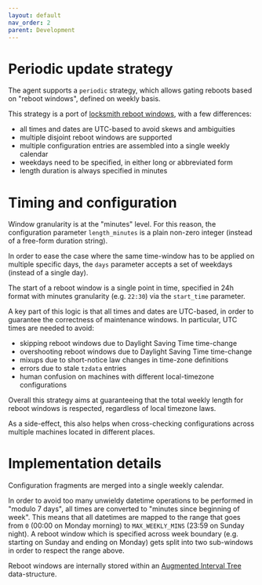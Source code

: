 ```yaml
---
layout: default
nav_order: 2
parent: Development
---
```


# Periodic update strategy

The agent supports a `periodic` strategy, which allows gating reboots based on "reboot windows", defined on weekly basis.

This strategy is a port of [locksmith reboot windows][locksmith], with a few differences:

 * all times and dates are UTC-based to avoid skews and ambiguities
 * multiple disjoint reboot windows are supported
 * multiple configuration entries are assembled into a single weekly calendar
 * weekdays need to be specified, in either long or abbreviated form
 * length duration is always specified in minutes

[locksmith]: https://github.com/coreos/locksmith/tree/v0.6.2#reboot-windows

# Timing and configuration

Window granularity is at the "minutes" level. For this reason, the configuration parameter `length_minutes` is a plain non-zero integer (instead of a free-form duration string).

In order to ease the case where the same time-window has to be applied on multiple specific days, the `days` parameter accepts a set of weekdays (instead of a single day).

The start of a reboot window is a single point in time, specified in 24h format with minutes granularity (e.g. `22:30`) via the `start_time` parameter.

A key part of this logic is that all times and dates are UTC-based, in order to guarantee the correctness of maintenance windows.
In particular, UTC times are needed to avoid:

 * skipping reboot windows due to Daylight Saving Time time-change
 * overshooting reboot windows due to Daylight Saving Time time-change
 * mixups due to short-notice law changes in time-zone definitions
 * errors due to stale `tzdata` entries
 * human confusion on machines with different local-timezone configurations

Overall this strategy aims at guaranteeing that the total weekly length for reboot windows is respected, regardless of local timezone laws.

As a side-effect, this also helps when cross-checking configurations across multiple machines located in different places.

# Implementation details

Configuration fragments are merged into a single weekly calendar.

In order to avoid too many unwieldy datetime operations to be performed in "modulo 7 days", all times are converted to "minutes since beginning of week".
This means that all datetimes are mapped to the range that goes from `0` (00:00 on Monday morning) to `MAX_WEEKLY_MINS` (23:59 on Sunday night).
A reboot window which is specified across week boundary (e.g. starting on Sunday and ending on Monday) gets split into two sub-windows in order to respect the range above.

Reboot windows are internally stored within an [Augmented Interval Tree](https://en.wikipedia.org/wiki/Interval_tree#Augmented_tree) data-structure.
